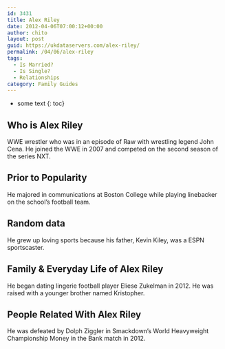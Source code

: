 ```yaml
---
id: 3431
title: Alex Riley
date: 2012-04-06T07:00:12+00:00
author: chito
layout: post
guid: https://ukdataservers.com/alex-riley/
permalink: /04/06/alex-riley
tags:
  - Is Married?
  - Is Single?
  - Relationships
category: Family Guides
---
```


* some text
{: toc}
          
          
## Who is  Alex Riley
                  
                  
                  
WWE wrestler who was in an episode of Raw with wrestling legend John Cena. He joined the WWE in 2007 and competed on the second season of the series NXT.
                  
                
                
                
## Prior to Popularity 
                  
                  
                  
He majored in communications at Boston College while playing linebacker on the school&#8217;s football team.
                  
                
                
                
## Random data 
                  
                  
                  
He grew up loving sports because his father, Kevin Kiley, was a ESPN sportscaster.
                  
                
                
                
## Family & Everyday Life of Alex Riley
                  
                  
                  
He began dating lingerie football player Eliese Zukelman in 2012. He was raised with a younger brother named Kristopher.
                  
                
                
                
## People Related With  Alex Riley
                  
                  
                  
He was defeated by Dolph Ziggler in Smackdown&#8217;s World Heavyweight Championship Money in the Bank match in 2012.
                  
                
              
            
          
          
          
    
    
  
